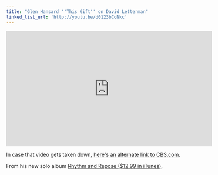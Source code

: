 ```yaml
---
title: "Glen Hansard ''This Gift'' on David Letterman"
linked_list_url: 'http://youtu.be/d0123bCoNkc'
---
```

<p><iframe width="560" height="315" src="http://www.youtube.com/embed/d0123bCoNkc" frameborder="0" allowfullscreen></iframe></p>
<p>In case that video gets taken down, <a href="http://www.cbs.com/late_night/late_show/video/?pid=xH7jraGsPsJi">here's an alternate link to CBS.com</a>.</p>
<p>From his new solo album <a href="http://target.georiot.com/Proxy.ashx?grid=9646&id=6PFrOqNV4B8&offerid=162397&type=3&subid=0&tmpid=3664&RD_PARM1=http%253A%252F%252Fitunes.apple.com%252Fca%252Falbum%252Frhythm-repose-deluxe-edition%252Fid535622376%253Fuo%253D4%2526partnerId%253D30" target="itunes_store">Rhythm and Repose  ($12.99 in iTunes)</a>.</p>
